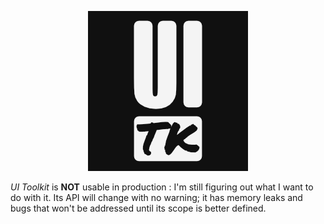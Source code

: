 <p align="center">
  <img src="https://raw.githubusercontent.com/LastLifeLeft/UI-Toolkit/main/Media/Export/Logo%404x.png" />
</p>

*UI Toolkit* is **NOT** usable in production : I'm still figuring out what I want to do with it.
Its API will change with no warning; it has memory leaks and bugs that won't be addressed until its scope is better defined.
